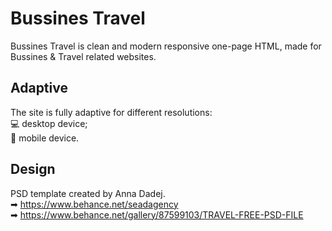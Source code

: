 # Bussines Travel

Bussines Travel is clean and modern responsive one-page HTML, made for Bussines & Travel related websites.

## Adaptive
The site is fully adaptive for different resolutions:  
💻 desktop device;  
📱  mobile device.  

## Design 
PSD template created by Anna Dadej.   
➡ https://www.behance.net/seadagency   
➡ https://www.behance.net/gallery/87599103/TRAVEL-FREE-PSD-FILE

